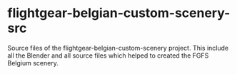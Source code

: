 # flightgear-belgian-custom-scenery-src
Source files of the flightgear-belgian-custom-scenery project. This include all the Blender and all source files which helped to created the FGFS Belgium scenery.
